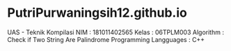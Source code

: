 # PutriPurwaningsih12.github.io
UAS - Teknik Kompilasi 
NIM : 181011402565
Kelas : 06TPLM003
Algorithm : Check if Two String Are Palindrome
Programming Langguages : C++
